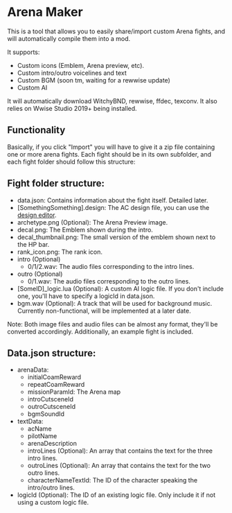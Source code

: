 # Arena Maker
This is a tool that allows you to easily share/import custom Arena fights, and will automatically compile them into a mod.

It supports:
- Custom icons (Emblem, Arena preview, etc).
- Custom intro/outro voicelines and text
- Custom BGM (soon tm, waiting for a rewwise update)
- Custom AI

It will automatically download WitchyBND, rewwise, ffdec, texconv.
It also relies on Wwise Studio 2019+ being installed.

## Functionality

Basically, if you click "Import" you will have to give it a zip file containing one or more arena fights.
Each fight should be in its own subfolder, and each fight folder should follow this structure:
## Fight folder structure:
  - data.json: Contains information about the fight itself. Detailed later.
  - [SomethingSomething].design: The AC design file, you can use the [design editor](https://github.com/lugia19/AC6_Design_Editor/releases/).
  - archetype.png (Optional): The Arena Preview image.
  - decal.png: The Emblem shown during the intro.
  - decal_thumbnail.png: The small version of the emblem shown next to the HP bar.
  - rank_icon.png: The rank icon.
  - intro (Optional)
    - 0/1/2.wav: The audio files corresponding to the intro lines.
  - outro (Optional)
    - 0/1.wav: The audio files corresponding to the outro lines.
  - [SomeID]_logic.lua (Optional): A custom AI logic file. If you don't include one, you'll have to specify a logicId in data.json.
  - bgm.wav (Optional): A track that will be used for background music. Currently non-functional, will be implemented at a later date.

Note: Both image files and audio files can be almost any format, they'll be converted accordingly. Additionally, an example fight is included.

## Data.json structure:
- arenaData:
  - initialCoamReward
  - repeatCoamReward
  - missionParamId: The Arena map
  - introCutsceneId
  - outroCutsceneId
  - bgmSoundId
- textData:
  - acName
  - pilotName
  - arenaDescription
  - introLines (Optional): An array that contains the text for the three intro lines.
  - outroLines (Optional): An array that contains the text for the two outro lines.
  - characterNameTextId: The ID of the character speaking the intro/outro lines.
- logicId (Optional): The ID of an existing logic file. Only include it if not using a custom logic file.

